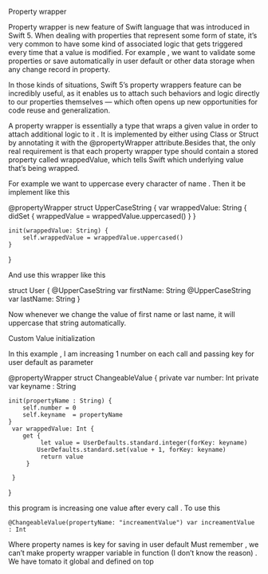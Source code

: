Property wrapper

Property wrapper is new feature of Swift language that was introduced in Swift 5. When dealing with properties that represent some form of state, it’s very common to have some kind of associated logic that gets triggered every time that a value is modified. For example , we want to validate some properties or save automatically in user default or other data storage when any change record in property.

In those kinds of situations, Swift 5’s property wrappers feature can be incredibly useful, as it enables us to attach such behaviors and logic directly to our properties themselves — which often opens up new opportunities for code reuse and generalization. 

A property wrapper is essentially a type that wraps a given value in order to attach additional logic to it . It is implemented by either using Class or Struct by annotating it with the @propertyWrapper attribute.Besides that, the only real requirement is that each property wrapper type should contain a stored property called wrappedValue, which tells Swift which underlying value that’s being wrapped. 

For example we want to uppercase every character of name .  Then it be implement like this


@propertyWrapper struct UpperCaseString {
    var wrappedValue: String {
        didSet { wrappedValue = wrappedValue.uppercased() }
    }

    init(wrappedValue: String) {
        self.wrappedValue = wrappedValue.uppercased()
    }
}

And use this wrapper like this

struct User {
    @UpperCaseString var firstName: String
    @UpperCaseString var lastName: String
}


Now whenever we change the value of first name or last name, it will uppercase that string automatically.


Custom Value initialization


In  this example , I am increasing 1 number on each call and passing key for user default as parameter



@propertyWrapper
struct ChangeableValue {
     private var number: Int
    private var keyname : String
     
    init(propertyName : String) {
        self.number = 0
        self.keyname  = propertyName
    }
     var wrappedValue: Int {
        get {
             let value = UserDefaults.standard.integer(forKey: keyname)
            UserDefaults.standard.set(value + 1, forKey: keyname)
             return value
         }
        
     }
}


this program is increasing one value after every call . To use this 

    @ChangeableValue(propertyName: "increamentValue") var increamentValue : Int



Where property names  is key for saving in user default
Must remember , we can’t make property wrapper variable in function (I don’t know the reason) . We have tomato it global and defined on top



